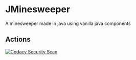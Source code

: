 # JMinesweeper
A minesweeper made in java using vanilla java components

## Actions
[![Codacy Security Scan](https://github.com/HenrySoftwareStudio/JMinesweeper/actions/workflows/codacy-analysis.yml/badge.svg)](https://github.com/HenrySoftwareStudio/JMinesweeper/actions/workflows/codacy-analysis.yml)
